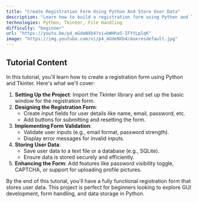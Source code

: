 ```yaml
---
title: "Create Registration Form Using Python And Store User Data"
description: "Learn how to build a registration form using Python and Tkinter. This tutorial covers GUI development, form validation, and storing user data in a file or database."
technologies: Python, Tkinter, File Handling
difficulty: "beginner"
url: "https://youtu.be/p4_mGdeNXb4?si=bWHhaS-IFYtLplqK"
image: "https://img.youtube.com/vi/p4_mGdeNXb4/maxresdefault.jpg"
---
```


## Tutorial Content

In this tutorial, you'll learn how to create a registration form using Python and Tkinter. Here's what we'll cover:

1. **Setting Up the Project**: Import the Tkinter library and set up the basic window for the registration form.
2. **Designing the Registration Form**:
   - Create input fields for user details like name, email, password, etc.
   - Add buttons for submitting and resetting the form.
3. **Implementing Form Validation**:
   - Validate user inputs (e.g., email format, password strength).
   - Display error messages for invalid inputs.
4. **Storing User Data**:
   - Save user data to a text file or a database (e.g., SQLite).
   - Ensure data is stored securely and efficiently.
5. **Enhancing the Form**: Add features like password visibility toggle, CAPTCHA, or support for uploading profile pictures.

By the end of this tutorial, you'll have a fully functional registration form that stores user data. This project is perfect for beginners looking to explore GUI development, form handling, and data storage in Python.